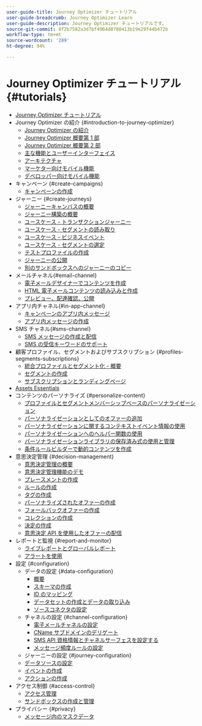 ```yaml
---
user-guide-title: Journey Optimizer チュートリアル
user-guide-breadcrumb: Journey Optimizer Learn
user-guide-description: Journey Optimizer チュートリアルです。
source-git-commit: 8f2b7582a3d7bf4964d8780413b19e29f44b472b
workflow-type: tm+mt
source-wordcount: '289'
ht-degree: 94%

---
```



# Journey Optimizer チュートリアル {#tutorials}

+ [Journey Optimizer チュートリアル](/help/overview.md)
+ Journey Optimizer の紹介 {#introduction-to-journey-optimizer}
   + [Journey Optimizer の紹介](/help/introduction/introduction.md)
   + [Journey Optimizer 概要第 1 部](/help/introduction/journey-optimizer-overview-part-1.md)
   + [Journey Optimizer 概要第 2 部](/help/introduction/journey-optimizer-overview-part-2.md)
   + [主な機能とユーザーインターフェイス](/help/introduction/key-capabilities-and-user-interface.md)
   + [アーキテクチャ](/help/introduction/architecture.md)
   + [マーケター向けモバイル機能](/help/channels/mobile-capabilities.md)
   + [デベロッパー向けモバイル機能](/help/channels/mobile-capabilities-for-developers.md)
+ キャンペーン {#create-campaigns}
   + [キャンペーンの作成](/help/create-campaigns/create-a-campaign.md)
+ ジャーニー {#create-journeys}
   + [ジャーニーキャンバスの概要](/help/create-journeys/overview-over-the-journey-canvas.md)
   + [ジャーニー構築の概要](/help/create-journeys/introduction-to-building-a-journey.md)
   + [ユースケース - トランザクションジャーニー](/help/create-journeys/use-case-transactional-journey.md)
   + [ユースケース - セグメントの読み取り](/help/create-journeys/use-case-read-segment.md)
   + [ユースケース - ビジネスイベント](/help/create-journeys/use-case-business-event.md)
   + [ユースケース - セグメントの選定](/help/create-journeys/use-case-read-segment-qualification.md)
   + [テストプロファイルの作成](/help/create-journeys/test-a-journey.md)
   + [ジャーニーの公開](/help/create-journeys/publish-a-journey.md)
   + [別のサンドボックスへのジャーニーのコピー](/help/create-journeys/copy-a-journey.md)
+ メールチャネル{#email-channel}
   + [電子メールデザイナーでコンテンツを作成](/help/channels/create-content-with-the-email-designer.md)
   + [HTML 電子メールコンテンツの読み込みと作成](/help/channels/import-and-author-html-email-content.md)
   + [プレビュー、配達確認、公開](/help/channels/preview-proof-and-publish.md)
+ アプリ内チャネル{#in-app-channel}
   + [キャンペーンのアプリ内メッセージ](/help/channels/in-app-messaging-for-campaigns.md)
   + [アプリ内メッセージの作成](/help/channels/author-in-app-messages.md)
+ SMS チャネル{#sms-channel}
   + [SMS メッセージの作成と配信](/help/channels/author-and-deliver-sms-messages.md)
   + [SMS の受信キーワードのサポート](/help/channels/inbound-keyword-support-for-sms.md)
+ 顧客プロファイル、セグメントおよびサブスクリプション {#profiles-segments-subscriptions}
   + [統合プロファイルとセグメント化 - 概要](/help/set-up-resources/unified-profile-and-segmentation-overview.md)
   + [セグメントの作成](/help/set-up-resources/create-segments.md)
   + [サブスクリプションとランディングページ](/help/subscriptions-and-landing-pages.md)
+ [Assets Essentials](/help/assets-essentials-overview.md)
+ コンテンツのパーソナライズ {#personalize-content}
   + [プロファイルとセグメントメンバーシップベースのパーソナライゼーション](/help/personalize-content/profile-and-segment-membership-based-personalization.md)
   + [パーソナライゼーションとしてのオファーの追加](/help/personalize-content/add-offer-decisioning-to-messages.md)
   + [パーソナライゼーションに関するコンテキストイベント情報の使用](/help/personalize-content/use-contextual-event-information-for-personalization.md)
   + [パーソナライゼーションへのヘルパー関数の使用](/help/personalize-content/use-helper-functions-for-personalization.md)
   + [パーソナライゼーションライブラリの保存済み式の使用と管理](/help/personalize-content/use-and-manage-saved-expressions-in-personalization-library.md)
   + [条件ルールビルダーで動的コンテンツを作成](/help/personalize-content/create-dynamic-content.md)
+ 意思決定管理 {#decision-management}
   + [意思決定管理の概要](/help/decision-management/introduction-to-decision-management.md)
   + [意思決定管理機能のデモ](/help/decision-management/demo-of-decision-management-capabilities.md)
   + [プレースメントの作成](/help/decision-management/create-placements.md)
   + [ルールの作成](/help/decision-management/create-rules.md)
   + [タグの作成](/help/decision-management/create-tags.md)
   + [パーソナライズされたオファーの作成](/help/decision-management/create-personalized-offers.md)
   + [フォールバックオファーの作成](/help/decision-management/create-fallback-offers.md)
   + [コレクションの作成](/help/decision-management/create-collections.md)
   + [決定の作成](/help/decision-management/create-decisions.md)
   + [意思決定 API を使用したオファーの配信](/help/decision-management/deliver-offers-with-the-decisions-api.md)
+ レポートと監視 {#report-and-monitor}
   + [ライブレポートとグローバルレポート](/help/report-and-monitor/live-and-global-reports.md)
   + [アラートを使用](/help/administration/alerts.md)
+ 設定 {#configuration}
   + データの設定 {#data-configuration}
      + [概要](/help/set-up-data/set-up-data-overview.md)
      + [スキーマの作成](/help/set-up-data/create-schema.md)
      + [ID のマッピング](/help/set-up-data/map-identities.md)
      + [データセットの作成とデータの取り込み](/help/set-up-data/create-datasets-and-ingest-data.md)
      + [ソースコネクタの設定](/help/set-up-data/configure-source-connectors.md)
   + チャネルの設定 {#channel-configuration}
      + [電子メールチャネルの設定](/help/set-up-channels/set-up-email-channel.md)
      + [CName サブドメインのデリゲート](/help/set-up-channels/delegate-cname-subdomains.md)
      + [SMS API 資格情報とチャネルサーフェスを設定する](/help/set-up-channels/set-up-sms-channel.md)
      + [メッセージ頻度ルールの設定](/help/administration/configure-frequency-rules.md)
   + ジャーニーの設定 {#journey-configuration}
   + [データソースの設定](/help/set-up-journeys/configure-data-sources.md)
   + [イベントの作成](/help/set-up-journeys/create-events.md)
   + [アクションの作成](/help/set-up-journeys/create-actions.md)
+ アクセス制御 {#access-control}
   + [アクセス管理](/help/set-up-access/access-management.md)
   + [サンドボックスの作成と管理](/help/set-up-access/create-and-manage-sandboxes.md)
+ プライバシー {#privacy}
   + [メッセージ内のマスクデータ](/help/privacy/mask-data-in-messages.md)

